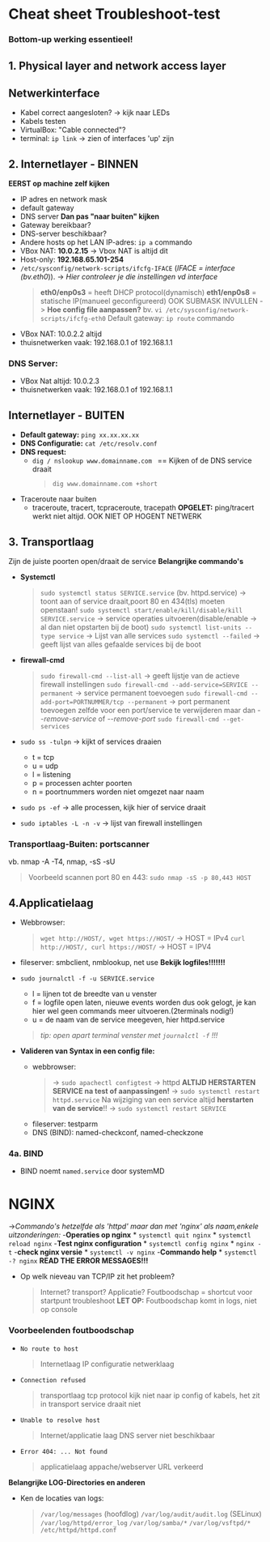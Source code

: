 # Cheat sheet Troubleshoot-test
### Bottom-up werking essentieel! 
## 1. Physical layer and network access layer
## Netwerkinterface
- Kabel correct aangesloten? -> kijk naar LEDs
- Kabels testen
- VirtualBox: "Cable connected"?
- terminal: `ip link` -> zien of interfaces 'up' zijn
## 2. Internetlayer - BINNEN
 **EERST op machine zelf kijken**
- IP adres en network mask
- default gateway
- DNS server
**Dan pas "naar buiten" kijken**
- Gateway bereikbaar?
- DNS-server beschikbaar?
- Andere hosts op het LAN
IP-adres: `ip a` commando
- VBox NAT: **10.0.2.15** -> Vbox NAT is altijd dit
- Host-only: **192.168.65.101-254**
- `/etc/sysconfig/network-scripts/ifcfg-IFACE` 
    (*IFACE = interface (bv.eth0*)). 
    -> *Hier controleer je die instellingen vd interface*
    > **eth0/enp0s3** = heeft DHCP protocol(dynamisch)
    > **eth1/enp0s8** = statische IP(manueel geconfigureerd) OOK SUBMASK   INVULLEN
    -> **Hoe config file aanpassen?**
    > bv. `vi /etc/sysconfig/network-scripts/ifcfg-eth0`
Default gateway: `ip route`  commando 
- VBox NAT: 10.0.2.2 altijd
- thuisnetwerken vaak: 192.168.0.1 of 192.168.1.1
### DNS Server: 
- VBox Nat altijd: 10.0.2.3
- thuisnetwerken vaak: 192.168.0.1 of 192.168.1.1

## Internetlayer - BUITEN
- **Default gateway:** `ping xx.xx.xx.xx`
- **DNS Configuratie:** `cat /etc/resolv.conf`
- **DNS request:**
    - `dig / nslookup www.domainname.com `  == Kijken of de DNS service         draait
        > `dig www.domainname.com +short `
- Traceroute naar buiten
    - traceroute, tracert, tcpraceroute, tracepath
**OPGELET:** ping/tracert werkt niet altijd. OOK NIET OP HOGENT NETWERK

## 3. Transportlaag
Zijn de juiste poorten open/draait de service
**Belangrijke commando's**
- **Systemctl** 
    > `sudo systemctl status SERVICE.service` (bv. httpd.service) 
            -> toont aan of service draait,poort 80 en 434(tls) moeten openstaan!
    > `sudo systemctl start/enable/kill/disable/kill SERVICE.service`
            -> service operaties uitvoeren(disable/enable -> al dan niet                                 opstarten bij de boot)
    > `sudo systemctl list-units --type service`
            -> Lijst van alle services
    > `sudo systemctl --failed`
            -> geeft lijst van alles gefaalde services bij de boot
- **firewall-cmd**
    > `sudo firewall-cmd --list-all` -> geeft lijstje van de actieve                                          firewall instellingen
    > `sudo firewall-cmd --add-service=SERVICE --permanent`
            -> service permanent toevoegen
    > `sudo firewall-cmd --add-port=PORTNUMMER/tcp --permanent`
            -> port permanent toevoegen
    > zelfde voor een port/service te verwijderen maar dan                  *--remove-service* of *--remove-port*
    > `sudo firewall-cmd --get-services`
- `sudo ss -tulpn` -> kijkt of services draaien
    * t = tcp
    * u = udp
    * l = listening
    * p = processen achter poorten
    * n = poortnummers worden niet omgezet naar naam
- `sudo ps -ef` -> alle processen, kijk hier of service draait

- `sudo iptables -L -n -v` -> lijst van firewall instellingen

### Transportlaag-Buiten: portscanner
vb. nmap -A -T4, nmap, -sS -sU
> Voorbeeld scannen port 80 en 443: `sudo nmap -sS -p 80,443 HOST` 

## 4.Applicatielaag
- Webbrowser:
    > `wget http://HOST/, wget https://HOST/` -> HOST = IPv4
    > `curl http://HOST/, curl https://HOST/` -> HOST = IPV4
- fileserver: smbclient, nmblookup, net use
**Bekijk logfiles!!!!!!!**
- `sudo journalctl -f -u SERVICE.service`
    * l = lijnen tot de breedte van u venster
    * f = logfile open laten, nieuwe events worden dus ook gelogt, je kan       hier wel geen commands meer uitvoeren.(2terminals nodig!)
    * u = de naam van de service meegeven, hier httpd.service
    > *tip: open apart terminal venster met `journalctl -f` !!!*

- **Valideren van Syntax in een config file:**
    * webbrowser: 
        > -> `sudo apachectl configtest` -> httpd
        > **ALTIJD HERSTARTEN SERVICE na test of aanpassingen!**
        > -> `sudo systemctl restart httpd.service`
        > Na wijziging van een service altijd **herstarten van de service**!!
        > -> `sudo systemctl restart SERVICE`
    * fileserver: testparm
    * DNS (BIND): named-checkconf, named-checkzone

 ### 4a. BIND
- BIND noemt `named.service` door systemMD


# NGINX
->*Commando's hetzelfde als 'httpd' maar dan met 'nginx' als naam,enkele uitzonderingen:*
-**Operaties op nginx**
    * `systemctl quit nginx`
    * `systemctl reload nginx`
-**Test nginx configuration**
    * `systemctl config nginx`
    * `nginx -t`
-**check nginx versie**
    * `systemctl -v nginx`
-**Commando help**
    * `systemctl -? nginx`
**READ THE ERROR MESSAGES!!!**
- Op welk nieveau van TCP/IP zit het probleem?
    > Internet? transport? Applicatie?
      Foutboodschap = shortcut voor startpunt troubleshoot
      **LET OP:** Foutboodschap komt in logs, niet op console

### Voorbeelenden foutboodschap
- `No route to host`
    > Internetlaag
    > IP configuratie
    > netwerklaag

- `Connection refused`
    > transportlaag
    > tcp protocol
    > kijk niet naar ip config of kabels, het zit in transport
    > service draait niet

- `Unable to resolve host`
    > Internet/applicatie laag
    > DNS server niet beschikbaar

- `Error 404: ... Not found`
    > applicatielaag
    > appache/webserver
    > URL verkeerd


**Belangrijke LOG-Directories en anderen**
- Ken de locaties van logs:
    > `/var/log/messages` (hoofdlog)
    > `/var/log/audit/audit.log` (SELinux)
    > `/var/log/httpd/error_log`
    > `/var/log/samba/*`
    > `/var/log/vsftpd/*`
    > `/etc/httpd/httpd.conf`
